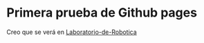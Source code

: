 # Primera prueba de Github pages

Creo que se verá en [Laboratorio-de-Robotica](https://laboratorio-de-robotica.github.io/UR5e)